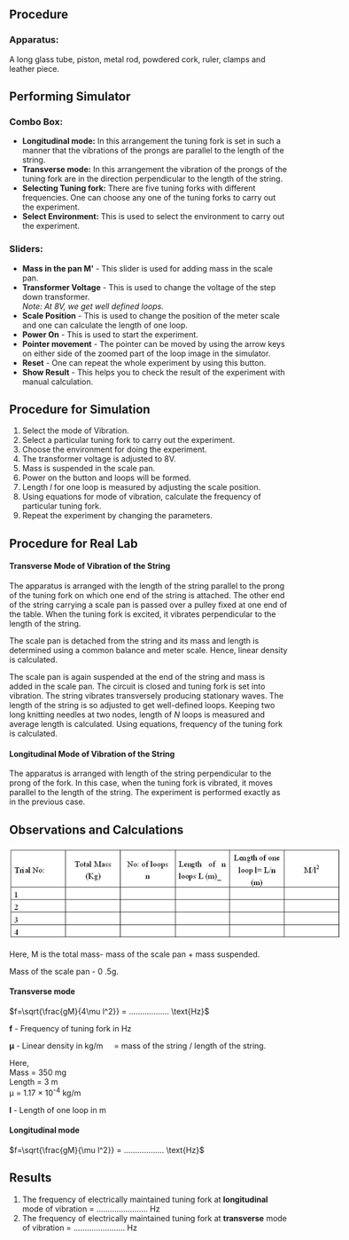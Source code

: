 ## Procedure

### Apparatus:
 

A long glass tube, piston, metal rod, powdered cork, ruler, clamps and leather piece.


<h2>Performing Simulator</h2>

<h3>Combo Box:</h3>
<ul>
  <li><strong>Longitudinal mode:</strong> In this arrangement the tuning fork is set in such a manner that the vibrations of the prongs are parallel to the length of the string.</li>
  <li><strong>Transverse mode:</strong> In this arrangement the vibration of the prongs of the tuning fork are in the direction perpendicular to the length of the string.</li>
  <li><strong>Selecting Tuning fork:</strong> There are five tuning forks with different frequencies. One can choose any one of the tuning forks to carry out the experiment.</li>
  <li><strong>Select Environment:</strong> This is used to select the environment to carry out the experiment.</li>
</ul>

<h3>Sliders:</h3>
<ul>
  <li><strong>Mass in the pan M'</strong> - This slider is used for adding mass in the scale pan.</li>
  <li><strong>Transformer Voltage</strong> - This is used to change the voltage of the step down transformer.<br><em>Note: At 8V, we get well defined loops.</em></li>
  <li><strong>Scale Position</strong> - This is used to change the position of the meter scale and one can calculate the length of one loop.</li>
  <li><strong>Power On</strong> - This is used to start the experiment.</li>
  <li><strong>Pointer movement</strong> - The pointer can be moved by using the arrow keys on either side of the zoomed part of the loop image in the simulator.</li>
  <li><strong>Reset</strong> - One can repeat the whole experiment by using this button.</li>
  <li><strong>Show Result</strong> - This helps you to check the result of the experiment with manual calculation.</li>
</ul>

<h2>Procedure for Simulation</h2>
<ol>
  <li>Select the mode of Vibration.</li>
  <li>Select a particular tuning fork to carry out the experiment.</li>
  <li>Choose the environment for doing the experiment.</li>
  <li>The transformer voltage is adjusted to 8V.</li>
  <li>Mass is suspended in the scale pan.</li>
  <li>Power on the button and loops will be formed.</li>
  <li>Length <em>l</em> for one loop is measured by adjusting the scale position.</li>
  <li>Using equations for mode of vibration, calculate the frequency of particular tuning fork.</li>
  <li>Repeat the experiment by changing the parameters.</li>
</ol>

<h2>Procedure for Real Lab</h2>

<h4>Transverse Mode of Vibration of the String</h4>
<p>The apparatus is arranged with the length of the string parallel to the prong of the tuning fork on which one end of the string is attached. The other end of the string carrying a scale pan is passed over a pulley fixed at one end of the table. When the tuning fork is excited, it vibrates perpendicular to the length of the string.</p>
<p>The scale pan is detached from the string and its mass and length is determined using a common balance and meter scale. Hence, linear density is calculated.</p>
<p>The scale pan is again suspended at the end of the string and mass is added in the scale pan. The circuit is closed and tuning fork is set into vibration. The string vibrates transversely producing stationary waves. The length of the string is so adjusted to get well-defined loops. Keeping two long knitting needles at two nodes, length of <em>N</em> loops is measured and average length is calculated. Using equations, frequency of the tuning fork is calculated.</p>

<h4>Longitudinal Mode of Vibration of the String</h4>
<p>The apparatus is arranged with length of the string perpendicular to the prong of the fork. In this case, when the tuning fork is vibrated, it moves parallel to the length of the string. The experiment is performed exactly as in the previous case.</p>

## Observations and Calculations


<div style="display: block; margin-left: auto; margin-right: auto; text-align: center; width: fit-content;"><img src="./images/figure4.jpg" alt="Figure 4" style="max-width: 600px; height: auto;"><p style="text-align: center; font-size: smaller; font-style: italic;"></p></div>

Here, M is the total mass- mass of the scale pan + mass suspended.

Mass of the scale pan - 0 .5g.


#### Transverse mode

$f=\sqrt{\frac{gM}{4\mu l^2}} = .................. \text{Hz}$


<p><strong>f</strong> - Frequency of tuning fork in Hz</p>

<p><strong>&mu;</strong> - Linear density in kg/m &nbsp; &nbsp; 
= mass of the string / length of the string.</p>

<p>Here,<br>
Mass = 350&nbsp;mg<br>
Length = 3&nbsp;m<br>
&mu; = 1.17 &times; 10<sup>-4</sup>&nbsp;kg/m
</p>

<p><strong>l</strong> - Length of one loop in m</p>

#### Longitudinal mode

$f=\sqrt{\frac{gM}{\mu l^2}} = .................. \text{Hz}$

<h2>Results</h2>

<ol>
  <li>The frequency of electrically maintained tuning fork at <strong>longitudinal</strong> mode of vibration = ....................... Hz</li>
  <li>The frequency of electrically maintained tuning fork at <strong>transverse</strong> mode of vibration = ....................... Hz</li>
</ol>



